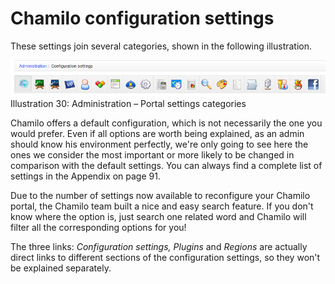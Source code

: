 # Chamilo configuration settings

These settings join several categories, shown in the following illustration.

![](../../../.gitbook/assets/images17%20%287%29.png)Illustration 30: Administration – Portal settings categories

Chamilo offers a default configuration, which is not necessarily the one you would prefer. Even if all options are worth being explained, as an admin should know his environment perfectly, we're only going to see here the ones we consider the most important or more likely to be changed in comparison with the default settings. You can always find a complete list of settings in the Appendix on page 91.

Due to the number of settings now available to reconfigure your Chamilo portal, the Chamilo team built a nice and easy search feature. If you don't know where the option is, just search one related word and Chamilo will filter all the corresponding options for you!

The three links: _Configuration settings, Plugins_ and _Regions_ are actually direct links to different sections of the configuration settings, so they won't be explained separately.

